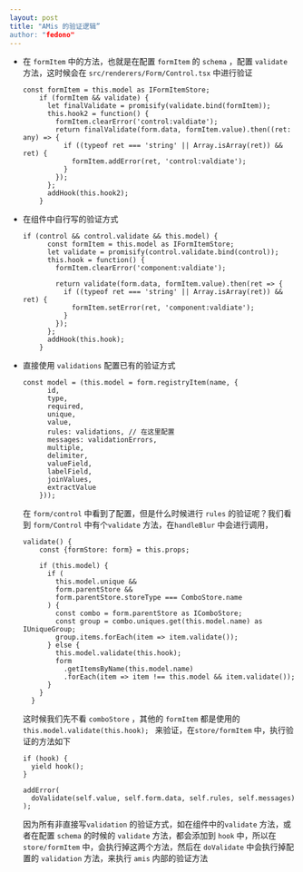 ```yaml
---
layout: post
title: "AMis 的验证逻辑”
author: "fedono"
---
```


- 在 `formItem` 中的方法，也就是在配置 `formItem`  的 `schema` ，配置 `validate` 方法，这时候会在 `src/renderers/Form/Control.tsx` 中进行验证

  ```react
  const formItem = this.model as IFormItemStore;
      if (formItem && validate) {
        let finalValidate = promisify(validate.bind(formItem));
        this.hook2 = function() {
          formItem.clearError('control:valdiate');
          return finalValidate(form.data, formItem.value).then((ret: any) => {
            if ((typeof ret === 'string' || Array.isArray(ret)) && ret) {
              formItem.addError(ret, 'control:valdiate');
            }
          });
        };
        addHook(this.hook2);
      }
  ```

- 在组件中自行写的验证方式

  ```react
  if (control && control.validate && this.model) {
        const formItem = this.model as IFormItemStore;
        let validate = promisify(control.validate.bind(control));
        this.hook = function() {
          formItem.clearError('component:valdiate');
  
          return validate(form.data, formItem.value).then(ret => {
            if ((typeof ret === 'string' || Array.isArray(ret)) && ret) {
              formItem.setError(ret, 'component:valdiate');
            }
          });
        };
        addHook(this.hook);
      }
  ```
  
- 直接使用 `validations` 配置已有的验证方式

  ```react
  const model = (this.model = form.registryItem(name, {
        id,
        type,
        required,
        unique,
        value,
        rules: validations, // 在这里配置
        messages: validationErrors,
        multiple,
        delimiter,
        valueField,
        labelField,
        joinValues,
        extractValue
      }));
  ```

  在 `form/control` 中看到了配置，但是什么时候进行 `rules` 的验证呢？我们看到 `form/Control` 中有个`validate` 方法，在`handleBlur` 中会进行调用，
  
  ```react
  validate() {
      const {formStore: form} = this.props;
  
      if (this.model) {
        if (
          this.model.unique &&
          form.parentStore &&
          form.parentStore.storeType === ComboStore.name
        ) {
          const combo = form.parentStore as IComboStore;
          const group = combo.uniques.get(this.model.name) as IUniqueGroup;
          group.items.forEach(item => item.validate());
        } else {
          this.model.validate(this.hook);
          form
            .getItemsByName(this.model.name)
            .forEach(item => item !== this.model && item.validate());
        }
      }
    }
  ```
  
  这时候我们先不看 `comboStore` ，其他的 `formItem` 都是使用的 `this.model.validate(this.hook); ` 来验证，在`store/formItem` 中，执行验证的方法如下
  
  ```react
  if (hook) {
    yield hook();
  }
  
  addError(
    doValidate(self.value, self.form.data, self.rules, self.messages)
  );
  ```
  
  因为所有非直接写`validation` 的验证方式，如在组件中的`validate` 方法，或者在配置 `schema` 的时候的 `validate` 方法，都会添加到 `hook` 中，所以在 `store/formItem` 中，会执行掉这两个方法，然后在 `doValidate` 中会执行掉配置的 `validation` 方法，来执行 `amis` 内部的验证方法



  